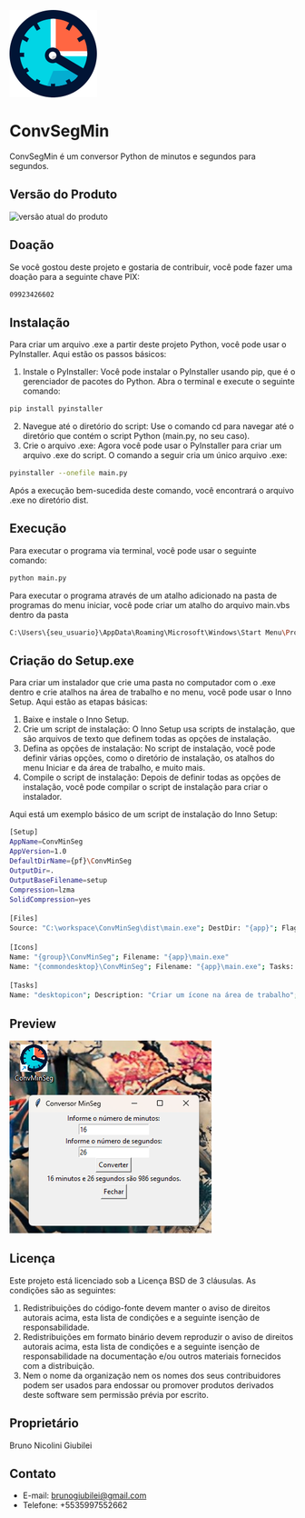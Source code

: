 ![Conversor Minutos para Segundos em python](https://github.com/BrunoGiubilei/ConvMinSeg/blob/main/convMinSeg.png)

# ConvSegMin

ConvSegMin é um conversor Python de minutos e segundos para segundos.

## Versão do Produto
![versão atual do produto](https://github.com/BrunoGiubilei/ConvMinSeg/releases/tag/1.0.0)

## Doação
Se você gostou deste projeto e gostaria de contribuir, você pode fazer uma doação para a seguinte chave PIX:
```bash
09923426602
```

## Instalação

Para criar um arquivo .exe a partir deste projeto Python, você pode usar o PyInstaller. Aqui estão os passos básicos:

1. Instale o PyInstaller: Você pode instalar o PyInstaller usando pip, que é o gerenciador de pacotes do Python. Abra o terminal e execute o seguinte comando:
```bash
pip install pyinstaller
```

2. Navegue até o diretório do script: Use o comando cd para navegar até o diretório que contém o script Python (main.py, no seu caso).
3. Crie o arquivo .exe: Agora você pode usar o PyInstaller para criar um arquivo .exe do script. O comando a seguir cria um único arquivo .exe:
```bash
pyinstaller --onefile main.py
```
Após a execução bem-sucedida deste comando, você encontrará o arquivo .exe no diretório dist.

## Execução

Para executar o programa via terminal, você pode usar o seguinte comando:
```bash
python main.py
```
Para executar o programa através de um atalho adicionado na pasta de programas do menu iniciar, você pode criar um  atalho do arquivo main.vbs dentro da pasta 
```bash
C:\Users\{seu_usuario}\AppData\Roaming\Microsoft\Windows\Start Menu\Programs
```

## Criação do Setup.exe

Para criar um instalador que crie uma pasta no computador com o .exe dentro e crie atalhos na área de trabalho e no menu, você pode usar o Inno Setup. Aqui estão as etapas básicas:

1. Baixe e instale o Inno Setup.
2. Crie um script de instalação: O Inno Setup usa scripts de instalação, que são arquivos de texto que definem todas as opções de instalação.
3. Defina as opções de instalação: No script de instalação, você pode definir várias opções, como o diretório de instalação, os atalhos do menu Iniciar e da área de trabalho, e muito mais.
4. Compile o script de instalação: Depois de definir todas as opções de instalação, você pode compilar o script de instalação para criar o instalador.

Aqui está um exemplo básico de um script de instalação do Inno Setup:

```bash
[Setup]
AppName=ConvMinSeg
AppVersion=1.0
DefaultDirName={pf}\ConvMinSeg
OutputDir=.
OutputBaseFilename=setup
Compression=lzma
SolidCompression=yes

[Files]
Source: "C:\workspace\ConvMinSeg\dist\main.exe"; DestDir: "{app}"; Flags: ignoreversion

[Icons]
Name: "{group}\ConvMinSeg"; Filename: "{app}\main.exe"
Name: "{commondesktop}\ConvMinSeg"; Filename: "{app}\main.exe"; Tasks: desktopicon

[Tasks]
Name: "desktopicon"; Description: "Criar um ícone na área de trabalho"; GroupDescription: "Atalhos adicionais:"
```

## Preview
![Preview de como será o aplicativo após instalado](https://github.com/BrunoGiubilei/ConvMinSeg/blob/main/preview.png)

## Licença

Este projeto está licenciado sob a Licença BSD de 3 cláusulas. As condições são as seguintes:

1. Redistribuições do código-fonte devem manter o aviso de direitos autorais acima, esta lista de condições e a seguinte isenção de responsabilidade.
2. Redistribuições em formato binário devem reproduzir o aviso de direitos autorais acima, esta lista de condições e a seguinte isenção de responsabilidade na documentação e/ou outros materiais fornecidos com a distribuição.
3. Nem o nome da organização nem os nomes dos seus contribuidores podem ser usados para endossar ou promover produtos derivados deste software sem permissão prévia por escrito.

## Proprietário
Bruno Nicolini Giubilei

## Contato
- E-mail: brunogiubilei@gmail.com
- Telefone: +5535997552662